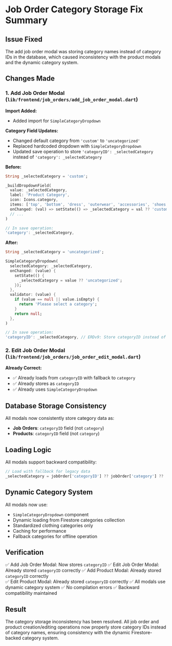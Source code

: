 # Job Order Category Storage Fix Summary

## Issue Fixed
The add job order modal was storing category names instead of category IDs in the database, which caused inconsistency with the product modals and the dynamic category system.

## Changes Made

### 1. Add Job Order Modal (`lib/frontend/job_orders/add_job_order_modal.dart`)

**Import Added:**
- Added import for `SimpleCategoryDropdown`

**Category Field Updates:**
- Changed default category from `'custom'` to `'uncategorized'` 
- Replaced hardcoded dropdown with `SimpleCategoryDropdown`
- Updated save operation to store `'categoryID': _selectedCategory` instead of `'category': _selectedCategory`

**Before:**
```dart
String _selectedCategory = 'custom';

_buildDropdownField(
  value: _selectedCategory,
  label: 'Product Category',
  icon: Icons.category,
  items: ['top', 'bottom', 'dress', 'outerwear', 'accessories', 'shoes', 'custom'],
  onChanged: (val) => setState(() => _selectedCategory = val ?? 'custom'),
  // ...
)

// In save operation:
'category': _selectedCategory,
```

**After:**
```dart
String _selectedCategory = 'uncategorized';

SimpleCategoryDropdown(
  selectedCategory: _selectedCategory,
  onChanged: (value) {
    setState(() {
      _selectedCategory = value ?? 'uncategorized';
    });
  },
  validator: (value) {
    if (value == null || value.isEmpty) {
      return 'Please select a category';
    }
    return null;
  },
)

// In save operation:
'categoryID': _selectedCategory, // ERDv9: Store categoryID instead of category
```

### 2. Edit Job Order Modal (`lib/frontend/job_orders/job_order_edit_modal.dart`)

**Already Correct:**
- ✅ Already loads from `categoryID` with fallback to `category`
- ✅ Already stores as `categoryID` 
- ✅ Already uses `SimpleCategoryDropdown`

## Database Storage Consistency

All modals now consistently store category data as:
- **Job Orders**: `categoryID` field (not `category`)
- **Products**: `categoryID` field (not `category`)

## Loading Logic

All modals support backward compatibility:
```dart
// Load with fallback for legacy data
_selectedCategory = jobOrder['categoryID'] ?? jobOrder['category'] ?? 'uncategorized';
```

## Dynamic Category System

All modals now use:
- `SimpleCategoryDropdown` component
- Dynamic loading from Firestore categories collection
- Standardized clothing categories only
- Caching for performance
- Fallback categories for offline operation

## Verification

✅ Add Job Order Modal: Now stores `categoryID`
✅ Edit Job Order Modal: Already stored `categoryID` correctly
✅ Add Product Modal: Already stored `categoryID` correctly  
✅ Edit Product Modal: Already stored `categoryID` correctly
✅ All modals use dynamic category system
✅ No compilation errors
✅ Backward compatibility maintained

## Result

The category storage inconsistency has been resolved. All job order and product creation/editing operations now properly store category IDs instead of category names, ensuring consistency with the dynamic Firestore-backed category system.
